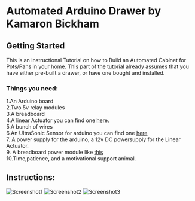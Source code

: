 # Automated Arduino Drawer by Kamaron Bickham

## Getting Started
This is an Instructional Tutorial on how to Build an Automated Cabinet for Pots/Pans in your home. This part of the tutorial already assumes that you have either pre-built a drawer, or have one bought and installed. 
### Things you need:
1.An Arduino board <br />
2.Two 5v relay modules<br />
3.A breadboard<br />
4.A linear Actuator you can find one [here.](https://www.amazon.com/s?k=linear+actuator+arduino&crid=3LBBSCCSO4DQI&sprefix=linear+actuator+ar%2Caps%2C138&ref=nb_sb_ss_i_1_18)<br />
5.A bunch of wires<br />
6.An UltraSonic Sensor for arduino you can find one [here](https://www.amazon.com/s?k=ultrasonic+sensor+arduino&crid=1T2HC5QP2P72X&sprefix=sensor+arduino%2Caps%2C138&ref=nb_sb_ss_i_1_14)<br />
7. A power supply for the arduino, a 12v DC powersupply for the Linear Actuator.<br />
9. A breadboard power module like [this](https://www.amazon.com/JBtek-Breadboard-Supply-Arduino-Solderless/dp/B010UJFVTU/ref=sr_1_3?crid=1STHFWZ162L9T&keywords=arduino+power+module&qid=1555950079&s=gateway&sprefix=Arduino+power+mod%2Caps%2C138&sr=8-3)<br />
10.Time,patience, and a motivational support animal. <br />
 ## Instructions:
![Screenshot1](https://github.com/KamaronB/Arduino_Drawer/blob/master/Pics/20190421_001333.jpg)
![Screenshot2](https://github.com/KamaronB/Arduino_Drawer/blob/master/Pics/20190421_174005.jpg)
![Screenshot3](https://github.com/KamaronB/Arduino_Drawer/blob/master/Pics/20190421_174007.jpg)
